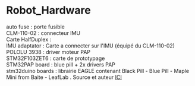 # Robot_Hardware

auto fuse : porte fusible  
CLM-110-02 : connecteur IMU  
Carte HalfDuplex :  
IMU adaptator : Carte a connecter sur l'IMU (équipé du CLM-110-02)  
POLOLU 3938 : driver moteur PAP  
STM32F103ZET6 : carte de prototypage   
STM32PAP board : blue pill + 2x drivers PAP  
stm32duino boards : librairie EAGLE contenant  Black Pill - Blue Pill - Maple Mini from Baite - LeafLab . Source et auteur [ICI](http://www.stm32duino.com/viewtopic.php?f=9&t=782&start=10)

